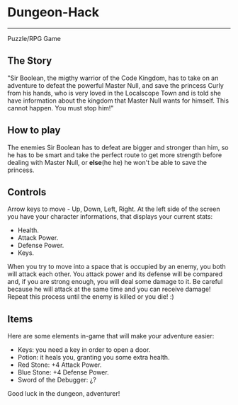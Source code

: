 # Dungeon-Hack
----------------
Puzzle/RPG Game

<h2>The Story</h2>
"Sir Boolean, the migthy warrior of the Code Kingdom, has to take on an adventure to defeat the powerful Master Null,
and save the princess Curly from his hands, who is very loved in the Localscope Town and is told she have information
about the kingdom that Master Null wants for himself. This cannot happen. You must stop him!"

<h2>How to play</h2>
The enemies Sir Boolean has to defeat are bigger and stronger than him, so he has to be smart and take the perfect route
to get more strength before dealing with Master Null, or <b>else</b>(he he) he won't be able to save the princess.

<h2>Controls</h2>
Arrow keys to move - Up, Down, Left, Right.
At the left side of the screen you have your character informations, that displays your current stats:

- Health.
- Attack Power.
- Defense Power.
- Keys.

When you try to move into a space that is occupied by an enemy, you both will attack each other.
You attack power and its defense will be compared and, if you are strong enough, you will deal some damage to it.
Be careful because he will attack at the same time and you can receive damage!
Repeat this process until the enemy is killed or you die! :)

<h2>Items</h2>
Here are some elements in-game that will make your adventure easier:

- Keys: you need a key in order to open a door.
- Potion: it heals you, granting you some extra health.
- Red Stone: +4 Attack Power.
- Blue Stone: +4 Defense Power.
- Sword of the Debugger: ¿?

Good luck in the dungeon, adventurer!
